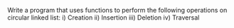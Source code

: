 Write a program that uses functions to perform the following operations on circular linked list:
i) Creation
ii) Insertion
iii) Deletion
iv) Traversal
